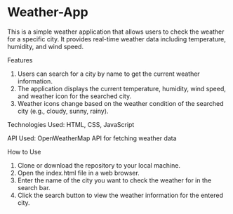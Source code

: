# Weather-App
This is a simple weather application that allows users to check the weather for a specific city. It provides real-time weather data including temperature, humidity, and wind speed.

Features
1. Users can search for a city by name to get the current weather information.
2. The application displays the current temperature, humidity, wind speed, and weather icon for the searched city.
3. Weather icons change based on the weather condition of the searched city (e.g., cloudy, sunny, rainy).

Technologies Used: HTML, CSS, JavaScript

API Used: OpenWeatherMap API for fetching weather data

How to Use
1. Clone or download the repository to your local machine.
2. Open the index.html file in a web browser.
3. Enter the name of the city you want to check the weather for in the search bar.
4. Click the search button to view the weather information for the entered city.
